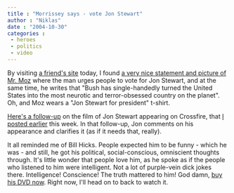 ```yaml
---
title : "Morrissey says - vote Jon Stewart"
author : "Niklas"
date : "2004-10-30"
categories : 
 - heroes
 - politics
 - video
---
```


By visiting [a friend's site](http://www.mrsshankly.com/files/mp3week.html) today, I found [a very nice statement and picture of Mr. Moz](http://www.morrisseymusic.com/newsitem.asp?id=89) where the man urges people to vote for Jon Stewart, and at the same time, he writes that "Bush has single-handedly turned the United States into the most neurotic and terror-obsessed country on the planet". Oh, and Moz wears a "Jon Stewart for president" t-shirt.

[Here's a follow-up](http://www.ifilm.com/ifilmdetail/2653047) on the film of Jon Stewart appearing on Crossfire, that [I posted earlier](https://niklasblog.com/index.php?p=344) this week. In that follow-up, Jon comments on his appearance and clarifies it (as if it needs that, really).

It all reminded me of Bill Hicks. People expected him to be funny - which he was - and still, he got his political, social-conscious, omniscient thoughts through. It's little wonder that people love him, as he spoke as if the people who listened to him were intelligent. Not a lot of purple-vein dick jokes there. Intelligence! Conscience! The truth mattered to him! God damn, [buy his DVD now](http://www.rykodisc-media.com/billhicks). Right now, I'll head on to back to watch it.

